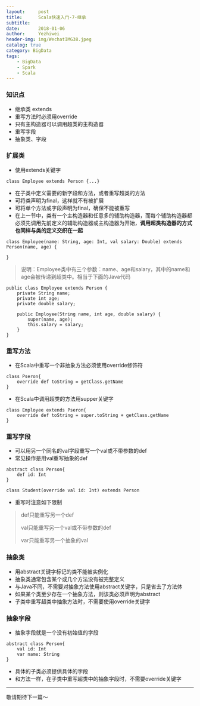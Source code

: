 ```yaml
---
layout:     post
title:      Scala快速入门-7-继承
subtitle:   
date:       2018-01-06
author:     Yezhiwei
header-img: img/WechatIMG38.jpeg
catalog: true
category: BigData
tags:
    - BigData
    - Spark
    - Scala
---
```


### 知识点

* 继承类 extends
* 重写方法时必须用override
* 只有主构造器可以调用超类的主构造器
* 重写字段
* 抽象类、字段

### 扩展类

* 使用extends关键字

```
class Employee extends Person {...}
```

* 在子类中定义需要的新字段和方法，或者重写超类的方法
* 可将类声明为final，这样就不有被扩展
* 可将单个方法或字段声明为final，确保不能被重写
* 在上一节中，类有一个主构造器和任意多的辅助构造器，而每个辅助构造器都必须先调用先前定义的辅助构造器或主构造器为开始，**调用超类构造器的方式也同样与类的定义交织在一起**

```
class Employee(name: String, age: Int, val salary: Double) extends Person(name, age) {

}
```

> 说明：Employee类中有三个参数：name、age和salary，其中的name和age会被传递到超类中。相当于下面的Java代码

```
public class Employee extends Person {
	private String name;
	private int age;
	private double salary;
	
	public Employee(String name, int age, double salary) {
		super(name, age);
		this.salary = salary;
	}
}
```

### 重写方法

* 在Scala中重写一个非抽象方法必须使用override修饰符

```
class Pseron{
	override def toString = getClass.getName
}
```

* 在Scala中调用超类的方法用supper关键字

```
class Employee extends Pseron{
	override def toString = super.toString + getClass.getName
}
```

### 重写字段

* 可以用另一个同名的val字段重写一个val或不带参数的def
* 常见操作是用val重写抽象的def

```
abstract class Person{
	def id: Int
}

class Student(override val id: Int) extends Person
```

* 重写时注意如下限制

> def只能重写另一个def
> 
> val只能重写另一个val或不带参数的def
> 
> var只能重写另一个抽象的val
>


### 抽象类

* 用abstract关键字标记的类不能被实例化
* 抽象类通常包含某个或几个方法没有被完整定义
* 与Java不同，不需要对抽象方法使用abstract关键字，只是省去了方法体
* 如果某个类至少存在一个抽象方法，则该类必须声明为abstract
* 子类中重写超类中抽象方法时，不需要使用override关键字

### 抽象字段

* 抽象字段就是一个没有初始值的字段

```
abstract class Person{
	val id: Int
	var name: String
}
```

* 具体的子类必须提供具体的字段
* 和方法一样，在子类中重写超类中的抽象字段时，不需要override关键字

***

敬请期待下一篇～





